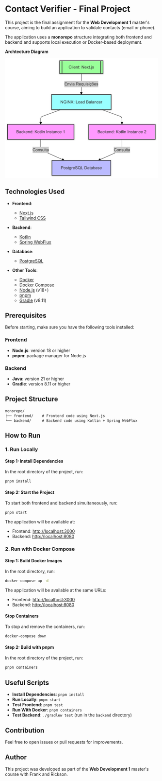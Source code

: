 # Contact Verifier - Final Project

This project is the final assignment for the **Web Development 1** master's course, aiming to build an application to validate contacts (email or phone).

The application uses a **monorepo** structure integrating both frontend and backend and supports local execution or Docker-based deployment.

**Archtecture Diagram**

![Achtecture Diagram](./docs/archtecture.png)

## Technologies Used

- **Frontend**:

  - [Next.js](https://nextjs.org/)
  - [Tailwind CSS](https://tailwindcss.com/)

- **Backend**:

  - [Kotlin](https://kotlinlang.org/)
  - [Spring WebFlux](https://spring.io/projects/spring-webflux)

- **Database**:

  - [PostgreSQL](https://www.postgresql.org/)

- **Other Tools**:
  - [Docker](https://www.docker.com/)
  - [Docker Compose](https://docs.docker.com/compose/)
  - [Node.js](https://nodejs.org/) (v18+)
  - [pnpm](https://pnpm.io/)
  - [Gradle](https://gradle.org/) (v8.11)

## Prerequisites

Before starting, make sure you have the following tools installed:

### Frontend

- **Node.js**: version 18 or higher
- **pnpm**: package manager for Node.js

### Backend

- **Java**: version 21 or higher
- **Gradle**: version 8.11 or higher

## Project Structure

```plaintext
monorepo/
├── frontend/    # Frontend code using Next.js
└── backend/     # Backend code using Kotlin + Spring WebFlux
```

## How to Run

### 1. Run Locally

#### Step 1: Install Dependencies

In the root directory of the project, run:

```bash
pnpm install
```

#### Step 2: Start the Project

To start both frontend and backend simultaneously, run:

```bash
pnpm start
```

The application will be available at:

- Frontend: [http://localhost:3000](http://localhost:3000)
- Backend: [http://localhost:8080](http://localhost:8080)

### 2. Run with Docker Compose

#### Step 1: Build Docker Images

In the root directory, run:

```bash
docker-compose up -d
```

The application will be available at the same URLs:

- Frontend: [http://localhost:3000](http://localhost:3000)
- Backend: [http://localhost:8080](http://localhost:8080)

#### Stop Containers

To stop and remove the containers, run:

```bash
docker-compose down
```

#### Step 2: Build with pnpm

In the root directory of the project, run:

```bash
pnpm containers
```

## Useful Scripts

- **Install Dependencies**: `pnpm install`
- **Run Locally**: `pnpm start`
- **Test Frontend**: `pnpm test`
- **Run With Docker**: `pnpm containers`
- **Test Backend**: `./gradlew test` (run in the `backend` directory)

## Contribution

Feel free to open issues or pull requests for improvements.

## Author

This project was developed as part of the **Web Development 1** master's course with Frank and Rickson.
